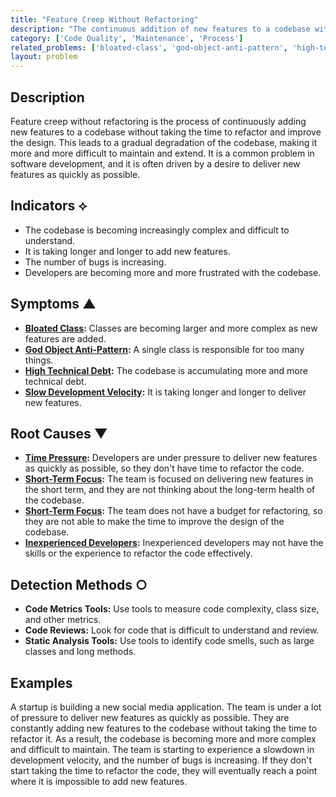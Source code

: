 ```yaml
---
title: "Feature Creep Without Refactoring"
description: "The continuous addition of new features to a codebase without taking the time to refactor and improve the design."
category: ['Code Quality', 'Maintenance', 'Process']
related_problems: ['bloated-class', 'god-object-anti-pattern', 'high-technical-debt']
layout: problem
---
```


## Description
Feature creep without refactoring is the process of continuously adding new features to a codebase without taking the time to refactor and improve the design. This leads to a gradual degradation of the codebase, making it more and more difficult to maintain and extend. It is a common problem in software development, and it is often driven by a desire to deliver new features as quickly as possible.

## Indicators ⟡
- The codebase is becoming increasingly complex and difficult to understand.
- It is taking longer and longer to add new features.
- The number of bugs is increasing.
- Developers are becoming more and more frustrated with the codebase.

## Symptoms ▲
- **[Bloated Class](bloated-class.md):** Classes are becoming larger and more complex as new features are added.
- **[God Object Anti-Pattern](god-object-anti-pattern.md):** A single class is responsible for too many things.
- **[High Technical Debt](high-technical-debt.md):** The codebase is accumulating more and more technical debt.
- **[Slow Development Velocity](slow-development-velocity.md):** It is taking longer and longer to deliver new features.

## Root Causes ▼
- **[Time Pressure](time-pressure.md):** Developers are under pressure to deliver new features as quickly as possible, so they don't have time to refactor the code.
- **[Short-Term Focus](short-term-focus.md):** The team is focused on delivering new features in the short term, and they are not thinking about the long-term health of the codebase.
- **[Short-Term Focus](short-term-focus.md):** The team does not have a budget for refactoring, so they are not able to make the time to improve the design of the codebase.
- **[Inexperienced Developers](inexperienced-developers.md):** Inexperienced developers may not have the skills or the experience to refactor the code effectively.

## Detection Methods ○
- **Code Metrics Tools:** Use tools to measure code complexity, class size, and other metrics.
- **Code Reviews:** Look for code that is difficult to understand and review.
- **Static Analysis Tools:** Use tools to identify code smells, such as large classes and long methods.

## Examples
A startup is building a new social media application. The team is under a lot of pressure to deliver new features as quickly as possible. They are constantly adding new features to the codebase without taking the time to refactor it. As a result, the codebase is becoming more and more complex and difficult to maintain. The team is starting to experience a slowdown in development velocity, and the number of bugs is increasing. If they don't start taking the time to refactor the code, they will eventually reach a point where it is impossible to add new features.

